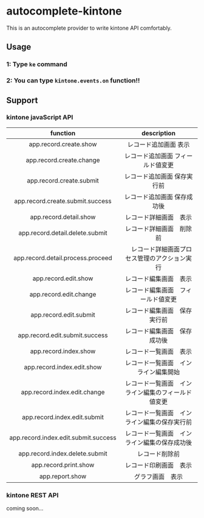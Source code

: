 # autocomplete-kintone

This is an autocomplete provider to write kintone API comfortably.


## Usage

### 1: Type `ke` command
### 2: You can type `kintone.events.on` function!!




## Support

### kintone javaScript API

| function | description |
|:-:| :-:|
| app.record.create.show | レコード追加画面 表示 |
| app.record.create.change | レコード追加画面 フィールド値変更 |
| app.record.create.submit | レコード追加画面 保存実行前 |
| app.record.create.submit.success |  レコード追加画面 保存成功後 |
| app.record.detail.show |  レコード詳細画面　表示 |
| app.record.detail.delete.submit |  レコード詳細画面　削除前 |
| app.record.detail.process.proceed |　レコード詳細画面プロセス管理のアクション実行|
| app.record.edit.show | レコード編集画面　表示 |
| app.record.edit.change | レコード編集画面　フィールド値変更 |		
| app.record.edit.submit | レコード編集画面　保存実行前 |
| app.record.edit.submit.success | レコード編集画面　保存成功後 |
| app.record.index.show | レコード一覧画面　表示 |
| app.record.index.edit.show | レコード一覧画面　インライン編集開始 |
| app.record.index.edit.change | レコード一覧画面　インライン編集のフィールド値変更 |
| app.record.index.edit.submit | レコード一覧画面　インライン編集の保存実行前 |
| app.record.index.edit.submit.success | レコード一覧画面　インライン編集の保存成功後 |
| app.record.index.delete.submit | レコード削除前 |
| app.record.print.show | レコード印刷画面　表示 |
| app.report.show | グラフ画面　表示 |


### kintone REST API
coming soon...
